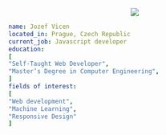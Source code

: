 <p align="center">
<img src="https://capsule-render.vercel.app/api?type=waving&color=005b96&fontColor=005b96&animation=fadeIn&height=100&text=Hi%20there!&fontSize=40" />
</p>

```yaml
name: Jozef Vicen
located_in: Prague, Czech Republic
current_job: Javascript developer
education:
[
"Self-Taught Web Developer",
"Master’s Degree in Computer Engineering",
]
fields of interest:
[
"Web development",
"Machine Learning",
"Responsive Design"
]
```
